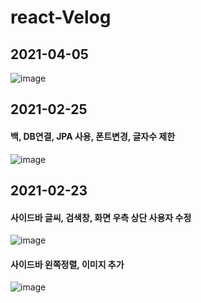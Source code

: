 # react-Velog

## 2021-04-05
![image](https://user-images.githubusercontent.com/61797683/113546578-3b6fb680-9627-11eb-8aa3-a0930855c0c2.png)

## 2021-02-25
#### 백, DB연결, JPA 사용, 폰트변경, 글자수 제한
![image](https://user-images.githubusercontent.com/61797683/109116819-7bb85b00-7784-11eb-910c-d2daac24cef3.png)

## 2021-02-23
#### 사이드바 글씨, 검색창, 화면 우측 상단 사용자 수정
![image](https://user-images.githubusercontent.com/61797683/108792863-9e504580-75c5-11eb-8551-30a5ab9bcce9.png)

#### 사이드바 왼쪽정렬, 이미지 추가
![image](https://user-images.githubusercontent.com/61797683/108820904-2f441280-7600-11eb-9e14-63d26c51fe48.png)
